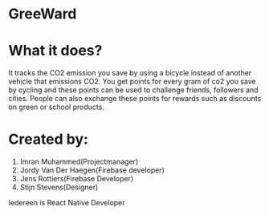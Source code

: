 # GreeWard

# What it does? 
It tracks the CO2 emission you save by using a bicycle instead of another vehicle that emissions CO2. 
You get points for every gram of co2 you save by cycling and these points can be used to challenge friends, followers and cities. 
People can also exchange these points for rewards such as discounts on green or school products.

# Created by:
1. Imran Muhammed(Projectmanager)
2. Jordy Van Der Haegen(Firebase developer)
3. Jens Rottiers(Firebase Developer)
4. Stijn Stevens(Designer)

Iedereen is React Native Developer